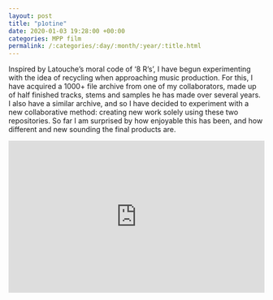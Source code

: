 ```yaml
---
layout: post
title: "p1otine"
date: 2020-01-03 19:28:00 +00:00
categories: MPP film
permalink: /:categories/:day/:month/:year/:title.html
---
```


Inspired by Latouche’s moral code of ‘8 R’s’, I have begun experimenting with the idea of recycling when approaching music production. For this, I have acquired a 1000+ file archive from one of my collaborators, made up of half finished tracks, stems and samples he has made over several years. I also have a similar archive, and so I have decided to experiment with a new collaborative method: creating new work solely using these two repositories. So far I am surprised by how enjoyable this has been, and how different and new sounding the final products are. 

<iframe width="100%" height="300" scrolling="no" frameborder="no" allow="autoplay" src="https://w.soundcloud.com/player/?url=https%3A//api.soundcloud.com/playlists/975332476%3Fsecret_token%3Ds-sKSlI&color=%23aee612&auto_play=false&hide_related=false&show_comments=true&show_user=true&show_reposts=false&show_teaser=true&visual=true"></iframe>
